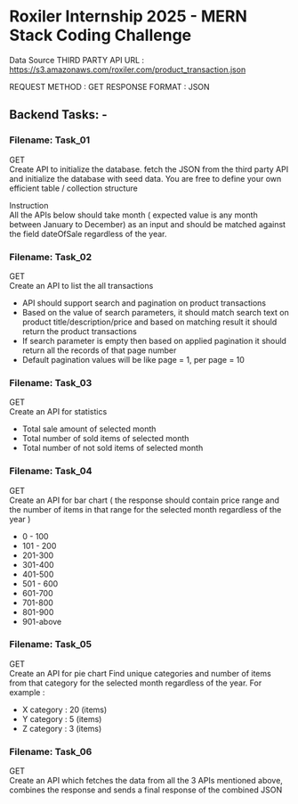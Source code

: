 # Roxiler Internship 2025 - MERN Stack Coding Challenge

Data Source
THIRD PARTY API URL : https://s3.amazonaws.com/roxiler.com/product_transaction.json

REQUEST METHOD : GET
RESPONSE FORMAT : JSON

## Backend Tasks: -
### Filename: Task_01

GET \
Create API to initialize the database. fetch the JSON from the third party API and initialize the database with seed data. You are free to define your own efficient table / collection structure

Instruction\
All the APIs below should take month ( expected value is any month between January to December) as an input and should be matched against the field dateOfSale regardless of the year.


### Filename: Task_02
GET\
Create an API to list the all transactions
- API should support search and pagination on product transactions
- Based on the value of search parameters, it should match search text on product title/description/price and based on matching result it should return the product transactions
- If search parameter is empty then based on applied pagination it should return all the records of that page number
- Default pagination values will be like page = 1, per page = 10

### Filename: Task_03
GET\
Create an API for statistics
- Total sale amount of selected month
- Total number of sold items of selected month
- Total number of not sold items of selected month

### Filename: Task_04
GET\
Create an API for bar chart ( the response should contain price range and the number of items in that range for the selected month regardless of the year )
- 0 - 100
- 101 - 200
- 201-300
- 301-400
- 401-500
- 501 - 600
- 601-700
- 701-800
- 801-900
- 901-above

### Filename: Task_05
GET\
Create an API for pie chart Find unique categories and number of items from that category for the selected month regardless of the year.
For example :
- X category : 20 (items)
- Y category : 5 (items)
- Z category : 3 (items)

### Filename: Task_06
GET\
Create an API which fetches the data from all the 3 APIs mentioned above, combines the response and sends a final response of the combined JSON
